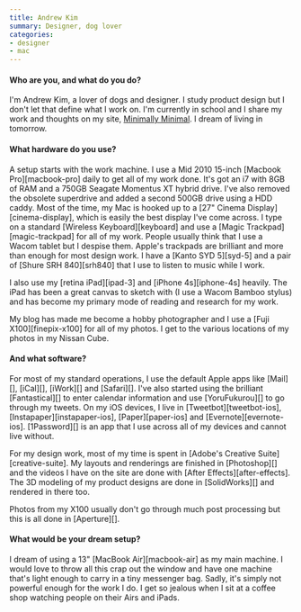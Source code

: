 ```yaml
---
title: Andrew Kim
summary: Designer, dog lover
categories:
- designer
- mac
---
```


#### Who are you, and what do you do?

I'm Andrew Kim, a lover of dogs and designer. I study product design but I don't let that define what I work on. I'm currently in school and I share my work and thoughts on my site, [Minimally Minimal](http://www.minimallyminimal.com/ "Andrew's website."). I dream of living in tomorrow.

#### What hardware do you use?

A setup starts with the work machine. I use a Mid 2010 15-inch [Macbook Pro][macbook-pro] daily to get all of my work done. It's got an i7 with 8GB of RAM and a 750GB Seagate Momentus XT hybrid drive. I've also removed the obsolete superdrive and added a second 500GB drive using a HDD caddy. Most of the time, my Mac is hooked up to a [27" Cinema Display][cinema-display], which is easily the best display I've come across. I type on a standard [Wireless Keyboard][keyboard] and use a [Magic Trackpad][magic-trackpad] for all of my work. People usually think that I use a Wacom tablet but I despise them. Apple's trackpads are brilliant and more than enough for most design work. I have a [Kanto SYD 5][syd-5] and a pair of [Shure SRH 840][srh840] that I use to listen to music while I work.

I also use my [retina iPad][ipad-3] and [iPhone 4s][iphone-4s] heavily. The iPad has been a great canvas to sketch with (I use a Wacom Bamboo stylus) and has become my primary mode of reading and research for my work.

My blog has made me become a hobby photographer and I use a [Fuji X100][finepix-x100] for all of my photos. I get to the various locations of my photos in my Nissan Cube.

#### And what software?

For most of my standard operations, I use the default Apple apps like [Mail][], [iCal][], [iWork][] and [Safari][]. I've also started using the brilliant [Fantastical][] to enter calendar information and use [YoruFukurou][] to go through my tweets. On my iOS devices, I live in [Tweetbot][tweetbot-ios], [Instapaper][instapaper-ios], [Paper][paper-ios] and [Evernote][evernote-ios]. [1Password][] is an app that I use across all of my devices and cannot live without.

For my design work, most of my time is spent in [Adobe's Creative Suite][creative-suite]. My layouts and renderings are finished in [Photoshop][] and the videos I have on the site are done with [After Effects][after-effects]. The 3D modeling of my product designs are done in [SolidWorks][] and rendered in there too. 

Photos from my X100 usually don't go through much post processing but this is all done in [Aperture][]. 

#### What would be your dream setup?

I dream of using a 13" [MacBook Air][macbook-air] as my main machine. I would love to throw all this crap out the window and have one machine that's light enough to carry in a tiny messenger bag. Sadly, it's simply not powerful enough for the work I do. I get so jealous when I sit at a coffee shop watching people on their Airs and iPads.